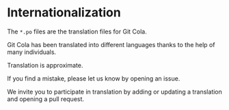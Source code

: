 # Internationalization

The `*.po` files are the translation files for Git Cola.

Git Cola has been translated into different languages thanks to the help of many
individuals.

Translation is approximate.

If you find a mistake, please let us know by opening an issue.

We invite you to participate in translation by adding or updating a translation and
opening a pull request.
